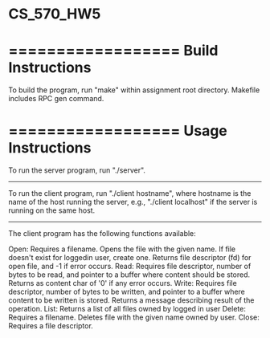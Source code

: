 # CS_570_HW5
==================
Build Instructions
==================

To build the program, run "make" within assignment root directory.  Makefile includes RPC gen command.

==================
Usage Instructions
==================
To run the server program, run "./server". 

***
To run the client program, run "./client hostname", where hostname is the name of the host running the server, e.g., "./client localhost" if the server is running on the same host.
***

The client program has the following functions available: 

Open: Requires a filename. Opens the file with the given name. If file doesn't exist for loggedin user, create one. Returns file descriptor (fd) for open file, and -1 if error occurs.
Read: Requires file descriptor, number of bytes to be read, and pointer to a buffer where content should be stored. Returns as content char of '0' if any error occurs.
Write: Requires file descriptor, number of bytes to be written, and pointer to a buffer where content to be written is stored. Returns a message describing result of the operation.
List: Returns a list of all files owned by logged in user
Delete: Requires a filename. Deletes file with the given name owned by user.
Close: Requires a file descriptor. 